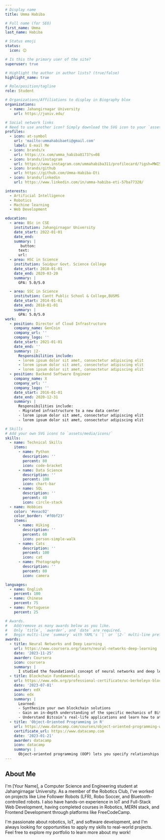 ```yaml
---
# Display name
title: Umma Habiba

# Full name (for SEO)
first_name: Umma 
last_name: Habiba

# Status emoji
status:
  icon: 😊

# Is this the primary user of the site?
superuser: true

# Highlight the author in author lists? (true/false)
highlight_name: true

# Role/position/tagline
role: Student

# Organizations/Affiliations to display in Biography blox
organizations:
  - name: Jahangirnagar University
    url: https://juniv.edu/

# Social network links
# Need to use another icon? Simply download the SVG icon to your `assets/media/icons/` folder.
profiles:
  - icon: at-symbol
    url: 'mailto:ummahabibaeti@gmail.com'
    label: E-mail Me
  - icon: brands/x
    url: https://x.com/umma_habiba8173?s=08 
  - icon: brands/instagram
    url: https://www.instagram.com/ummahabiba311/profilecard/?igsh=MWI5YzU2YWx5NHRwdA==
  - icon: brands/github
    url: https://github.com/Umma-Habiba-Eti
  - icon: brands/linkedin
    url: https://www.linkedin.com/in/umma-habiba-eti-57ba77328/

interests:
  - Artificial Intelligence
  - Robotics 
  - Machine learning
  - Web Development

education:
  - area: BSc in CSE
    institution: Jahangirnagar University
    date_start: 2022-01-01
    date_end: 
    summary: |
       button:
      text:
      url: 
  - area: HSC in Science
    institution: Saidpur Govt. Science College
    date_start: 2018-01-01
    date_end: 2020-03-20
    summary: |
      GPA: 5.0/5.0

  - area: SSC in Science
    institution: Cantt Public School & College,BUSMS
    date_start: 2014-01-01
    date_end: 2018-01-01
    summary: |
      GPA: 5.0/5.0
work:
  - position: Director of Cloud Infrastructure
    company_name: GenCoin
    company_url: ''
    company_logo: ''
    date_start: 2021-01-01
    date_end: ''
    summary: |2-
      Responsibilities include:
      - lorem ipsum dolor sit amet, consectetur adipiscing elit
      - lorem ipsum dolor sit amet, consectetur adipiscing elit
      - lorem ipsum dolor sit amet, consectetur adipiscing elit
  - position: Backend Software Engineer
    company_name: X
    company_url: ''
    company_logo: ''
    date_start: 2016-01-01
    date_end: 2020-12-31
    summary: |
      Responsibilities include:
      - Migrated infrastructure to a new data center
      - lorem ipsum dolor sit amet, consectetur adipiscing elit
      - lorem ipsum dolor sit amet, consectetur adipiscing elit

# Skills
# Add your own SVG icons to `assets/media/icons/`
skills:
  - name: Technical Skills
    items:
      - name: Python
        description: ''
        percent: 80
        icon: code-bracket
      - name: Data Science
        description: ''
        percent: 100
        icon: chart-bar
      - name: SQL
        description: ''
        percent: 40
        icon: circle-stack
  - name: Hobbies
    color: '#eeac02'
    color_border: '#f0bf23'
    items:
      - name: Hiking
        description: ''
        percent: 60
        icon: person-simple-walk
      - name: Cats
        description: ''
        percent: 100
        icon: cat
      - name: Photography
        description: ''
        percent: 80
        icon: camera

languages:
  - name: English
    percent: 100
  - name: Chinese
    percent: 75
  - name: Portuguese
    percent: 25

# Awards.
#   Add/remove as many awards below as you like.
#   Only `title`, `awarder`, and `date` are required.
#   Begin multi-line `summary` with YAML's `|` or `|2-` multi-line prefix and indent 2 spaces below.
awards:
  - title: Neural Networks and Deep Learning
    url: https://www.coursera.org/learn/neural-networks-deep-learning
    date: '2023-11-25'
    awarder: Coursera
    icon: coursera
    summary: |
      I studied the foundational concept of neural networks and deep learning. By the end, I was familiar with the significant technological trends driving the rise of deep learning; build, train, and apply fully connected deep neural networks; implement efficient (vectorized) neural networks; identify key parameters in a neural network’s architecture; and apply deep learning to your own applications.
  - title: Blockchain Fundamentals
    url: https://www.edx.org/professional-certificate/uc-berkeleyx-blockchain-fundamentals
    date: '2023-07-01'
    awarder: edX
    icon: edx
    summary: |
      Learned:
      - Synthesize your own blockchain solutions
      - Gain an in-depth understanding of the specific mechanics of Bitcoin
      - Understand Bitcoin’s real-life applications and learn how to attack and destroy Bitcoin, Ethereum, smart contracts and Dapps, and alternatives to Bitcoin’s Proof-of-Work consensus algorithm
  - title: 'Object-Oriented Programming in R'
    url: https://www.datacamp.com/courses/object-oriented-programming-with-s3-and-r6-in-r
    certificate_url: https://www.datacamp.com
    date: '2023-01-21'
    awarder: datacamp
    icon: datacamp
    summary: |
      Object-oriented programming (OOP) lets you specify relationships between functions and the objects that they can act on, helping you manage complexity in your code. This is an intermediate level course, providing an introduction to OOP, using the S3 and R6 systems. S3 is a great day-to-day R programming tool that simplifies some of the functions that you write. R6 is especially useful for industry-specific analyses, working with web APIs, and building GUIs.
---
```


## About Me
I'm [Your Name], a Computer Science and Engineering student at Jahangirnagar University. As a member of the Robotics Club, I’ve worked on projects like Line Follower Robots (LFR), Robo Soccer, and Bluetooth-controlled robots. I also have hands-on experience in IoT and Full-Stack Web Development, having completed courses in Robotics, MERN stack, and Frontend Development through platforms like FreeCodeCamp.

I'm passionate about robotics, IoT, and software development, and I'm always looking for opportunities to apply my skills to real-world projects. Feel free to explore my portfolio to learn more about my work!